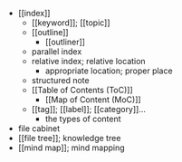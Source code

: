 - [[index]]
    - [[keyword]]; [[topic]]
    - [[outline]]
        - [[outliner]]
    - parallel index
    - relative index; relative location
        - appropriate location; proper place
    - structured note
    - [[Table of Contents (ToC)]]
        - [[Map of Content (MoC)]]
    - [[tag]]; [[label]]; [[category]]...
        - the types of content
- file cabinet
- [[file tree]]; knowledge tree
- [[mind map]]; mind mapping
